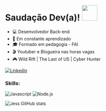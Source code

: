 # Saudação Dev(a)! <img src="https://media.tenor.com/kXp0f-dmTXAAAAAi/%E6%94%B6%E5%88%B0-%E5%B7%A5%E4%BD%9C.gif" width="50px" />

- :computer: Desenvolvedor Back-end
- :open_book: Em constante aprendizado
- :mortar_board: Formado em pedagogia - FAI
- :clapper: Youtuber e Blogueira nas horas vagas
- :video_game: Wild Rift | The Last of US | Cyber Hunter

[![Linkedin](https://img.shields.io/badge/LinkedIn-0077B5?style=flat&logo=linkedin)](https://www.linkedin.com/in/jessicamedeirospocarli/)

### Skills:

![Javascript](https://img.shields.io/badge/Javascript-282C34?style=flat&logo=javascript)
![Node.js](https://img.shields.io/badge/Node.js-282C34?logo=node.js)


![Jess GitHub stats](https://github-readme-stats.vercel.app/api?username=jessicamedeirosp&show_icons=true&theme=radical)

